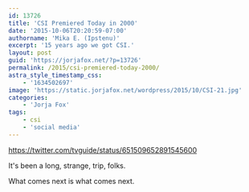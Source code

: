 ```yaml
---
id: 13726
title: 'CSI Premiered Today in 2000'
date: '2015-10-06T20:20:59-07:00'
authorname: 'Mika E. (Ipstenu)'
excerpt: '15 years ago we got CSI.'
layout: post
guid: 'https://jorjafox.net/?p=13726'
permalink: /2015/csi-premiered-today-2000/
astra_style_timestamp_css:
    - '1634502697'
image: 'https://static.jorjafox.net/wordpress/2015/10/CSI-21.jpg'
categories:
    - 'Jorja Fox'
tags:
    - csi
    - 'social media'
---
```


https://twitter.com/tvguide/status/651509652891545600

It's been a long, strange, trip, folks.

What comes next is what comes next.

&nbsp;
